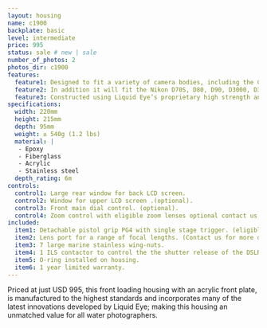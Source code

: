 ```yaml
---
layout: housing
name: c1900
backplate: basic
level: intermediate
price: 995
status: sale # new | sale
number_of_photos: 2
photos_dir: c1900
features:
  feature1: Designed to fit a variety of camera bodies, including the Canon EOS 300D, EOS 350D, EOS 400D, EOS 450D, EOS 500D, EOS 550D, EOS 600D, EOS 20D, EOS 30D, EOS 40D, EOS 50D, EOS 60D, EOS 7D, EOS 5D, EOS 5D Mark II.
  feature2: In addition it will fit the Nikon D70S, D80, D90, D3000, D3100, D5000, D5100, D7000, D200, D300, D300 S, D700, D800.
  feature3: Constructed using Liquid Eye’s proprietary high strength and ultra light epoxy resin sandwiched core technology.
specifications:
  width: 220mm
  height: 215mm
  depth: 95mm
  weight: ± 540g (1.2 lbs)
  material: |
   - Epoxy
   - Fiberglass
   - Acrylic
   - Stainless steel
  depth_rating: 6m
controls:
  control1: Large rear window for back LCD screen.
  control2: Window for upper LCD screen .(optional).
  control3: Front main dial control. (optional).
  control4: Zoom control with eligible zoom lenses optional contact us for further details.
included:
  item1: Detachable pistol grip PG4 with single stage trigger. (eligible for PG3 upgrade).
  item2: Lens port for a range of focal lengths. (Contact us for more details).
  item3: 7 large marine stainless wing-nuts.
  item4: 1 ILS contactor to control the the shutter release of the DSLR.
  item5: O-ring installed on housing.
  item6: 1 year limited warranty.
---
```

Priced at just USD 995, this front loading housing with an acrylic front plate, is manufactured to the highest standards and incorporates many of the latest innovations developed by Liquid Eye; making this housing an unmatched value for all water photographers.
